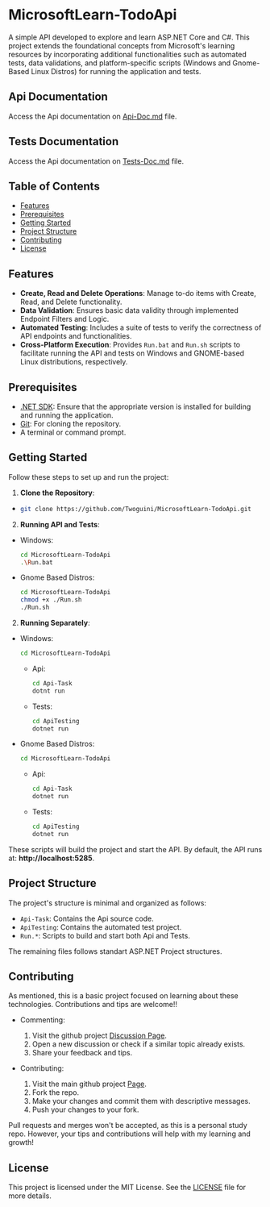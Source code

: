 # MicrosoftLearn-TodoApi

A simple API developed to explore and learn ASP.NET Core and C#. This project extends the foundational concepts from Microsoft's learning resources by incorporating additional functionalities such as automated tests, data validations, and platform-specific scripts (Windows and Gnome-Based Linux Distros) for running the application and tests.

## Api Documentation
Access the Api documentation on [Api-Doc.md](Api-Doc.md) file.

## Tests Documentation
Access the Api documentation on [Tests-Doc.md](Tests-Doc.md) file.

## Table of Contents

- [Features](#features)
- [Prerequisites](#prerequisites)
- [Getting Started](#getting-started)
- [Project Structure](#project-structure)
- [Contributing](#contributing)
- [License](#license)

## Features

- **Create, Read and Delete Operations**: Manage to-do items with Create, Read, and Delete functionality.
- **Data Validation**: Ensures basic data validity through implemented Endpoint Filters and Logic.
- **Automated Testing**: Includes a suite of tests to verify the correctness of API endpoints and functionalities.
- **Cross-Platform Execution**: Provides `Run.bat` and `Run.sh` scripts to facilitate running the API and tests on Windows and GNOME-based Linux distributions, respectively.

## Prerequisites

- [.NET SDK](https://dotnet.microsoft.com/download): Ensure that the appropriate version is installed for building and running the application.
- [Git](https://git-scm.com/downloads): For cloning the repository.
- A terminal or command prompt.

## Getting Started

Follow these steps to set up and run the project:

1. **Clone the Repository**:

  - ```bash
    git clone https://github.com/Twoguini/MicrosoftLearn-TodoApi.git
    ```

2. **Running API and Tests**:
  - Windows:
    ```bash 
    cd MicrosoftLearn-TodoApi
    .\Run.bat
    ```

  - Gnome Based Distros:
    ```bash
    cd MicrosoftLearn-TodoApi
    chmod +x ./Run.sh
    ./Run.sh
    ```

2. **Running Separately**:
  - Windows:
    ```bash
    cd MicrosoftLearn-TodoApi
    ```
    - Api:
      ```bash
      cd Api-Task
      dotnt run
      ```

    - Tests:
      ```bash
      cd ApiTesting
      dotnet run
      ```

  - Gnome Based Distros:
    ```bash
    cd MicrosoftLearn-TodoApi
    ```
    - Api:
      ```bash
      cd Api-Task
      dotnet run
      ```

    - Tests:
      ```bash
      cd ApiTesting
      dotnet run
      ``` 

These scripts will build the project and start the API. By default, the API runs at: **http://localhost:5285**.

## Project Structure

The project's structure is minimal and organized as follows:

- `Api-Task`: Contains the Api source code.
- `ApiTesting`: Contains the automated test project.
- `Run.*`: Scripts to build and start both Api and Tests. 

The remaining files follows standart ASP.NET Project structures.

## Contributing

As mentioned, this is a basic project focused on learning about these technologies. Contributions and tips are welcome!! 

- Commenting: 
  1. Visit the github project [Discussion Page](https://github.com/Twoguini/MicrosoftLearn-TodoApi/discussions).
  2. Open a new discussion or check if a similar topic already exists.
  3. Share your feedback and tips.

- Contributing: 
  1. Visit the main github project [Page](https://github.com/Twoguini/MicrosoftLearn-TodoApi).
  2. Fork the repo.
  3. Make your changes and commit them with descriptive messages.
  4. Push your changes to your fork.

Pull requests and merges won't be accepted, as this is a personal study repo. However, your tips and contributions will help with my learning and growth!

## License 

This project is licensed under the MIT License. See the [LICENSE](LICENSE) file for more details.
